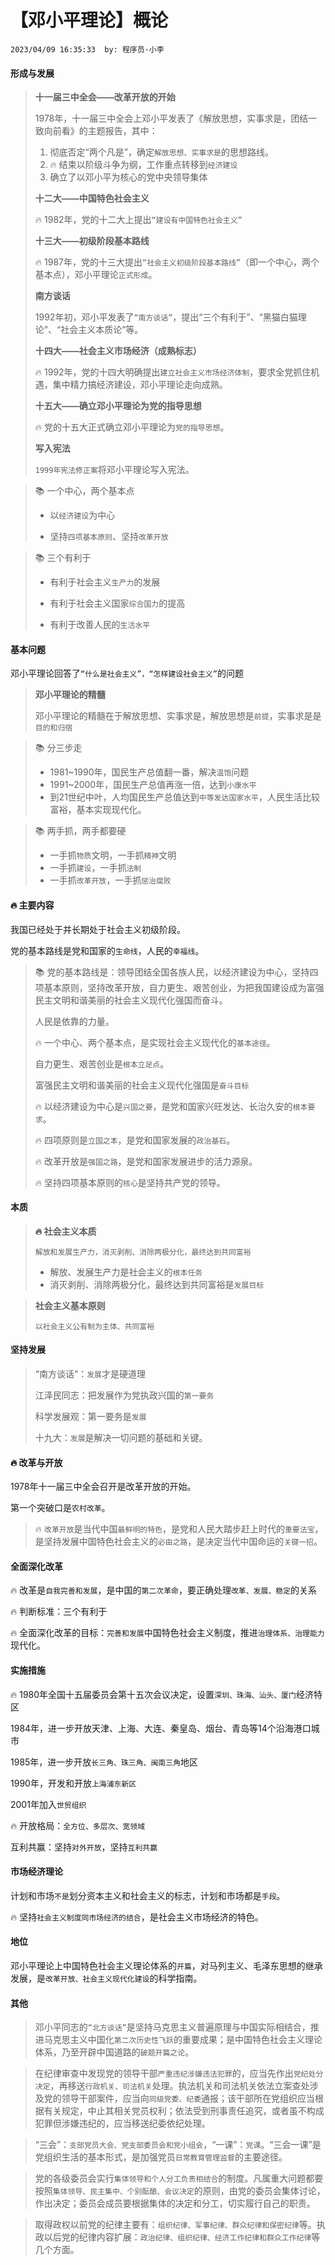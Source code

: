 # 【邓小平理论】概论

`2023/04/09 16:35:33  by: 程序员·小李`

#### 形成与发展

> **十一届三中全会——改革开放的开始**
>
>1978年，十一届三中全会上邓小平发表了《解放思想，实事求是，团结一致向前看》的主题报告，其中：
>1. 彻底否定“两个凡是”，确定`解放思想、实事求是`的思想路线。
>2. 🔥 结束以阶级斗争为纲，工作重点转移到`经济建设`
>3. 确立了以邓小平为核心的党中央领导集体
>
> **十二大——中国特色社会主义**
>
>🔥 1982年，党的十二大上提出`“建设有中国特色社会主义”`
>
> **十三大——初级阶段基本路线**
>
>🔥 1987年，党的十三大提出`“社会主义初级阶段基本路线”`（即一个中心，两个基本点），邓小平理论`正式形成`。
>
> **南方谈话**
>
>1992年初，邓小平发表了`“南方谈话”`，提出“三个有利于”、“黑猫白猫理论”、“社会主义本质论”等。
>
> **十四大——社会主义市场经济（成熟标志）**
>
>🔥 1992年，党的十四大明确提出`建立社会主义市场经济体制`，要求全党抓住机遇，集中精力搞经济建设，邓小平理论走向成熟。
>
> **十五大——确立邓小平理论为党的指导思想**
>
>🔥 党的十五大正式确立邓小平理论为`党的指导思想`。
>
> **写入宪法**
> 
> `1999年宪法修正案`将邓小平理论写入宪法。


> 📚 一个中心，两个基本点
>
> * 以`经济建设`为中心
> 
> * 坚持`四项基本原则`、坚持`改革开放`


> 📚 三个有利于
>
> * 有利于社会主义`生产力`的发展
>
> * 有利于社会主义国家`综合国力`的提高
>
> * 有利于改善人民的`生活水平`



#### 基本问题

邓小平理论回答了`“什么是社会主义”，“怎样建设社会主义”`的问题

> **邓小平理论的精髓**
>
> 邓小平理论的精髓在于解放思想、实事求是，解放思想是`前提`，实事求是是`目的和归宿`

> 📚 分三步走
> * 1981~1990年，国民生产总值翻一番，解决`温饱`问题
> * 1991~2000年，国民生产总值再涨一倍，达到`小康水平`
> * 到21世纪中叶，人均国民生产总值达到`中等发达国家水平`，人民生活比较富裕，基本实现现代化。

> 📚 两手抓，两手都要硬
> * 一手抓`物质`文明，一手抓`精神`文明
> * 一手抓`建设`，一手抓`法制`
> * 一手抓`改革开放`，一手抓`惩治腐败`


#### 🔥 主要内容

我国已经处于并长期处于社会主义初级阶段。

党的基本路线是党和国家的`生命线`，人民的`幸福线`。

> 📚 党的基本路线是：领导团结全国各族人民，以经济建设为中心，坚持四项基本原则，坚持改革开放，自力更生、艰苦创业，为把我国建设成为富强民主文明和谐美丽的社会主义现代化强国而奋斗。
>
>人民是依靠的力量。
>
>🔥 一个中心、两个基本点，是实现社会主义现代化的`基本途径`。
>
>自力更生、艰苦创业是`根本立足点`。
>
>富强民主文明和谐美丽的社会主义现代化强国是`奋斗目标`
>
>🔥 以经济建设为中心是`兴国之要`，是党和国家兴旺发达、长治久安的`根本要求`。
>
>🔥 四项原则是`立国之本`，是党和国家发展的`政治基石`。
>
>🔥 改革开放是`强国之路`，是党和国家发展进步的活力源泉。
>
>🔥 坚持四项基本原则的`核心`是坚持共产党的领导。


#### 本质


> **🔥 社会主义本质**
>
>`解放和发展生产力，消灭剥削、消除两极分化，最终达到共同富裕`
>* 解放、发展生产力是社会主义的`根本任务`
>* 消灭剥削、消除两极分化，最终达到共同富裕是`发展目标`

> **社会主义基本原则**
>
> `以社会主义公有制为主体、共同富裕`


#### 坚持发展

>“南方谈话”：`发展`才是硬道理
>
>江泽民同志：把发展作为党执政兴国的`第一要务`
>
>科学发展观：第一要务是`发展`
>
>十九大：`发展`是解决一切问题的基础和关键。


#### 🔥 改革与开放

1978年十一届三中全会召开是改革开放的开始。

第一个突破口是`农村改革`。

>🔥 `改革开放`是当代中国`最鲜明的特色`，是党和人民大踏步赶上时代的`重要法宝`，是坚持发展中国特色社会主义的`必由之路`，是决定当代中国命运的`关键一招`。


#### 全面深化改革

🔥 改革是`自我完善和发展`，是中国的`第二次革命`，要正确处理`改革、发展、稳定`的关系

🔥 判断标准：三个有利于

🔥 全面深化改革的目标：`完善和发展`中国特色社会主义制度，推进`治理体系、治理能力`现代化。


#### 实施措施

🔥 1980年全国十五届委员会第十五次会议决定，设置`深圳、珠海、汕头、厦门`经济特区

1984年，进一步开放天津、上海、大连、秦皇岛、烟台、青岛等14个沿海港口城市

1985年，进一步开放`长三角、珠三角、闽南三角`地区

1990年，开发和开放`上海浦东新区`

2001年加入`世贸组织`

🔥 开放格局：`全方位、多层次、宽领域`

互利共赢：坚持`对外开放`，坚持`互利共赢`


#### 市场经济理论

计划和市场`不是`划分资本主义和社会主义的标志，计划和市场都是`手段`。

🔥 坚持`社会主义制度同市场经济的结合`，是社会主义市场经济的特色。


#### 地位

邓小平理论上中国特色社会主义理论体系的`开篇`，对马列主义、毛泽东思想的继承发展，是`改革开放、社会主义现代化建设`的科学指南。


#### 其他

> 邓小平同志的`“北方谈话”`是坚持马克思主义普遍原理与中国实际相结合，推进马克思主义中国化`第二次历史性飞跃`的重要成果；是中国特色社会主义理论体系，乃至开辟中国道路的`破题开篇之论`。

> 在纪律审查中发现党的领导干部`严重违纪涉嫌违法犯罪`的，应当先作出`党纪处分决定`，再移送`行政机关、司法机关`处理。执法机关和司法机关依法立案查处涉及党的领导干部案件，应当向`同级党委、纪委`通报；该干部所在党组织应当根据有关规定，中止其相关党员权利；依法受到刑事责任追究，或者虽不构成犯罪但涉嫌违纪的，应当移送纪委依纪处理。

> “三会”：`支部党员大会、党支部委员会和党小组会`，“一课”：`党课`。“三会一课”是党组织生活的基本形式，是加强党员`日常教育管理监督`的主要途径。

> 党的各级委员会实行`集体领导和个人分工负责相结合`的制度。凡属重大问题都要按照`集体领导、民主集中、个别酝酿、会议决定`的原则，由党的委员会集体讨论，作出决定；委员会成员要根据集体的决定和分工，切实履行自己的职责。

> 取得政权以前党的纪律主要有：`组织纪律、军事纪律、群众纪律和保密纪律`等。执政以后党的纪律内容扩展：`政治纪律、组织纪律、经济工作纪律和群众工作纪律`等几个方面。